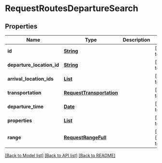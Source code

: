 # RequestRoutesDepartureSearch
## Properties

Name | Type | Description | Notes
------------ | ------------- | ------------- | -------------
**id** | [**String**](string.md) |  | [default to null]
**departure\_location\_id** | [**String**](string.md) |  | [default to null]
**arrival\_location\_ids** | [**List**](string.md) |  | [default to null]
**transportation** | [**RequestTransportation**](RequestTransportation.md) |  | [default to null]
**departure\_time** | [**Date**](DateTime.md) |  | [default to null]
**properties** | [**List**](RequestRoutesProperty.md) |  | [default to null]
**range** | [**RequestRangeFull**](RequestRangeFull.md) |  | [optional] [default to null]

[[Back to Model list]](../README.md#documentation-for-models) [[Back to API list]](../README.md#documentation-for-api-endpoints) [[Back to README]](../README.md)

